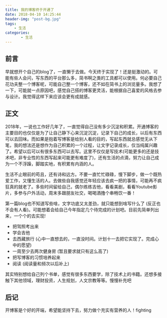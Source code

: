 ```yaml
---
title: 我的博客终于开通了
date: 2018-04-10 14:25:44
header-img: "post-bg.jpg"
tags:
	- 生活
categories:
       - 生活
---
```

## 前言
早就想开个自己的blog了，一直懒于去做。今天终于实现了！还是挺激动的。可能有些人会问，写东西的平台那么多，简书啊之类的工具都可以使用。何必要自己花功夫整一个博客呢，可能自己整一个博客，还不如在简书上的浏览量多。我想了一下，可能就一点原因吧，感觉自己搭的博客更灵活，能根据自己喜爱的风格去参与设计。我觉得这样下来应该会更有成就感。

## 正文
2018年，一说也工作好几年了，一直觉得自己没有多少沉淀和积累。开通博客的主要目的也仅仅是为了让自己静下心来沉淀沉淀，记录下自己的成长，以后有东西可以去回味。而如果是抱着写博客是给别人看的目的，写起东西就总感觉无从下笔，我的想法还是想作为自己积累的一个过程，让文字记录成长，仅当纯属兴趣了。希望以后可以有很多东西可以去写。这里不仅仅是写技术(可能更多的还是技术吧，非专业性的东西写起来可能更有难度了)，还有生活的点滴，努力让自己成为一个不浮躁，脚踏实地，有积累有内涵的人。

生活不止眼前的苟且，还有诗和远方。不要一直忙忙碌碌，慢下脚步，做一个既热爱工作，又懂生活的人。去做些自我感觉还年轻应该去疯一把的事情，可能再不疯狂真的就老了。多些时间留给自己，偶尔练练吉他，看看美剧，看看Youtube影片，多参与户外活动，周末多跟朋友社交，喝喝酒撸个串畅饮一番！

第一篇blog也不知道写些啥，文字功底又太差劲，就只能想到啥写什么了 (反正也不会有人看)。可能想着会给自己今年指定几个待完成的计划吧。目前先简单列出来，一个个的去实现!

* 把驾照考出来
* 学会吉他
* 去西藏旅行 (心中一直想去的，一直没时间。计划十一去把它实现了。完成心中的愿望)
* 一周至少去两次健身房 (暂且要求就只有这么高了)
* 把写博客的习惯培养起来
* 阅读 (阅读量和频次以后补上)

其实特别想给自己列个书单，感觉有很多东西要学，除了技术上的书籍。还想多接触下其他领域，理财投资，人生规划，人文宗教等等。慢慢补充吧


## 后记

开博客是个好的开端，希望能坚持下去，努力做个充实有营养的人！fighting



